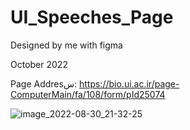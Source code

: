 # UI_Speeches_Page

Designed by me with figma

October 2022

Page Addresس: https://bio.ui.ac.ir/page-ComputerMain/fa/108/form/pId25074

![image_2022-08-30_21-32-25](https://user-images.githubusercontent.com/84022001/215582663-863ceff7-40c9-486c-830c-712bc1db6969.png)
